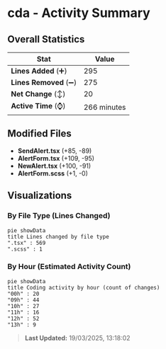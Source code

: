 # cda - Activity Summary 

## Overall Statistics

| Stat                   | Value                                                             |
| ---------------------- | ----------------------------------------------------------------- |
| **Lines Added** (➕)   | 295                                          |
| **Lines Removed** (➖) | 275                                        |
| **Net Change** (↕)    | 20                |
| **Active Time** (⌚)   | 266 minutes |


## Modified Files
- **SendAlert.tsx** (+85, -89)
- **AlertForm.tsx** (+109, -95)
- **NewAlert.tsx** (+100, -91)
- **AlertForm.scss** (+1, -0)

## Visualizations

### By File Type (Lines Changed)

```mermaid
pie showData
title Lines changed by file type
".tsx" : 569
".scss" : 1
```

### By Hour (Estimated Activity Count)

```mermaid
pie showData
title Coding activity by hour (count of changes)
"00h" : 20
"09h" : 44
"10h" : 27
"11h" : 16
"12h" : 52
"13h" : 9
```


> **Last Updated:** 19/03/2025, 13:18:02